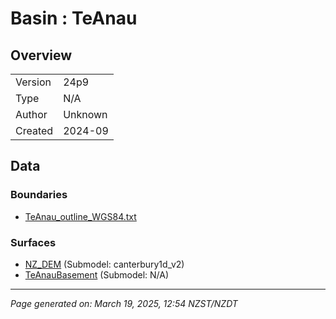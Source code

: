 # Basin : TeAnau

## Overview
|         |                     |
|---------|---------------------|
| Version | 24p9           |
| Type    | N/A        |
| Author  | Unknown            |
| Created | 2024-09           |


## Data
### Boundaries
- [TeAnau_outline_WGS84.txt](../../velocity_modelling/Data/STUDENTS_BASINS/TeAnau_outline_WGS84.txt)

### Surfaces
- [NZ_DEM](../../velocity_modelling/Data/DEM/NZ_DEM_HD.in) (Submodel: canterbury1d_v2)
- [TeAnauBasement](../../velocity_modelling/Data/STUDENTS_BASINS/TeAnau_surface_WGS84.txt) (Submodel: N/A)

---
*Page generated on: March 19, 2025, 12:54 NZST/NZDT*
